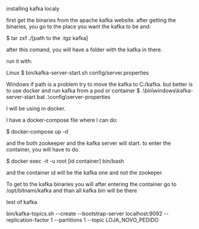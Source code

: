 installing kafka localy

first get the binaries from the apache kafka website.
after getting the binaries, you go to the place you want the kafka to be and:

$ tar zxf ./[path to the .tgz kafka] 

after this comand, you will have a folder with the kafka in there.


run it with:

Linux
$ bin/kafka-server-start.sh config/server.properties

Windows
if path is a problem try to move the kafka to C:/kafka.
but better is to use docker and run kafka from a pod or container
$ .\bin\windows\kafka-server-start.bat .\config\server-properties

I will be using in docker.

I have a docker-compose file where I can do:

$ docker-compose up -d

and the both zookeeper and the kafka server will start.
to enter the container, you will have to do

$ docker exec -it -u root [id container] bin/bash

and the container id will be the kafka one and not the zookeper.

To get to the kafka binaries you will after entering the container
go to /opt/bitnami/kafka and than all kafka bin will be there

test of kafka

bin/kafka-topics.sh --create --bootstrap-server localhost:9092 --replication-factor 1 --partitions 1 --topic
 LOJA_NOVO_PEDIDO